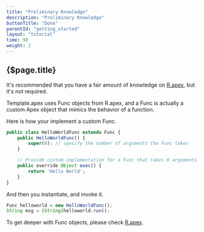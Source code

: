 ```yaml
---
title: "Preliminary Knowledge"
description: "Preliminary Knowledge"
buttonTitle: "Done"
parentId: "getting_started"
layout: "tutorial"
time: 90
weight: 2
---
```


## {$page.title}

It's recommended that you have a fair amount of knowledge on [R.apex](https://github.com/Click-to-Cloud/R.apex), but it's not required.

Template.apex uses Func objects from R.apex, and a Func is actually a custom Apex object that mimics the behavior of a function.

Here is how your implement a custom Func.

```javascript
public class HelloWorldFunc extends Func {
    public HelloWorldFunc() {
        super(0); // specify the number of arguments the Func takes
    }

    // Provide custom implementation for a Func that takes 0 arguments.
    public override Object exec() {
        return 'Hello World';
    }
}
```

And then you instantiate, and invoke it.

```javascript
Func helloworld = new HelloWorldFunc();
String msg = (String)helloworld.run();
```

To get deeper with Func objects, please check [R.apex](https://github.com/Click-to-Cloud/R.apex).
